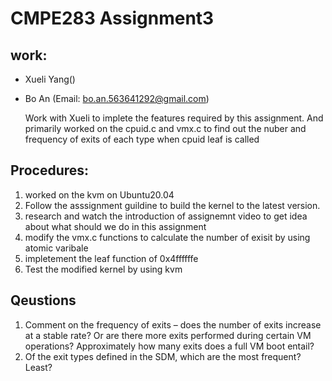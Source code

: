 # CMPE283 Assignment3

## work:
- Xueli Yang()

- Bo An (Email: bo.an.563641292@gmail.com)
  
  Work with Xueli to implete the features required by this assignment. And primarily worked on the cpuid.c and vmx.c to find out the nuber and frequency of exits of each type when cpuid leaf is called
  
## Procedures:
  1. worked on the kvm on Ubuntu20.04
  2. Follow the asssignment guildine to build the kernel to the latest version.
  3. research and watch the introduction of assignemnt video to get idea about what should we do in this assignment
  4. modify the vmx.c functions to calculate the number of exisit by using atomic varibale
  5. impletement the leaf function of 0x4ffffffe
  5. Test the modified kernel by using kvm
  
## Qeustions
  1. Comment on the frequency of exits – does the number of exits increase at a stable rate? Or are there more exits performed during certain VM operations? Approximately how many exits does a full VM boot entail? 
  2. Of the exit types defined in the SDM, which are the most frequent? Least?
